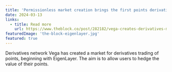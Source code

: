 ```yaml
---
title: 'Permissionless market creation brings the first points derivative markets to DeFi with EigenLayer'
date: 2024-03-13
links:
  - title: Read more
    url: https://www.theblock.co/post/282182/vega-creates-derivatives-market-for-crypto-points-starting-with-eigenlayer
featuredImage: 'the-block-eigenlayer.jpg'
featured: true
---
```


Derivatives network Vega has created a market for derivatives trading of points, beginning with EigenLayer. The aim is to allow users to hedge the value of their points.
